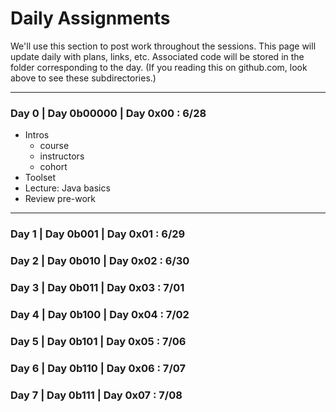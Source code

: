 # Daily Assignments
We'll use this section to post work throughout the sessions. This page will update daily with plans, links, etc. Associated code will be stored in the folder corresponding to the day. (If you reading this on github.com, look above to see these subdirectories.)

---

### Day 0 | Day 0b00000 | Day 0x00 : 6/28
- Intros
  - course
  - instructors
  - cohort
- Toolset
- Lecture: Java basics
- Review pre-work

* * *

### Day 1 | Day 0b001 | Day 0x01 : 6/29
### Day 2 | Day 0b010 | Day 0x02 : 6/30
### Day 3 | Day 0b011 | Day 0x03 : 7/01
### Day 4 | Day 0b100 | Day 0x04 : 7/02
### Day 5 | Day 0b101 | Day 0x05 : 7/06
### Day 6 | Day 0b110 | Day 0x06 : 7/07
### Day 7 | Day 0b111 | Day 0x07 : 7/08
